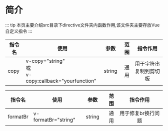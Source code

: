 # 简介
::: tip
本页主要介绍src目录下directive文件夹内函数作用,该文件夹主要存放Vue自定义指令
:::

|指令名| 使用                | 参数            | 范围 | 指令作用 |
|--------| ------------------- |:-------------: | ---: | :--------------: |
|copy| v-copy="string" </br>或</br> v-copy:callback="yourfunction" | string | 通用 | 用于字符串复制到剪切板 |

|指令名| 使用                | 参数            | 范围 | 指令作用 |
|--------| ------------------- |:-------------: | ---: | :--------------: |
|formatBr| v-formatBr="string" | string | 通用 | 用于修复br换行问题 |
